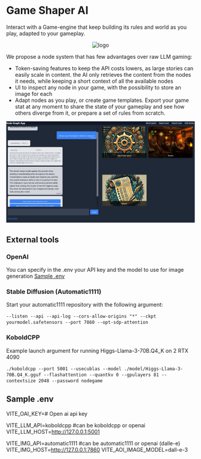 # Game Shaper AI

Interact with a Game-engine that keep building its rules and world as you play, adapted to your gameplay.

<p align="center">
    <img src="https://github.com/flotos/Game-Shaper-AI/raw/main/logo.jpg" alt="logo"/>
</p>

We propose a node system that has few advantages over raw LLM gaming:
- Token-saving features to keep the API costs lowers, as large stories can easily scale in content. the AI only retrieves the content from the nodes it needs, while keeping a short context of all the available nodes
- UI to inspect any node in your game, with the possibility to store an image for each
- Adapt nodes as you play, or create game templates. Export your game stat at any moment to share the state of your gameplay and see how others diverge from it, or prepare a set of rules from scratch.

![example screenshot](docs/images/capture2.JPG)


## External tools
### OpenAI
You can specify in the .env your API key and the model to use for image generation
[Sample .env](#sample-env)


### Stable Diffusion (Automatic1111)

Start your automatic1111 repository with the following argument:

```
--listen --api --api-log --cors-allow-origins "*" --ckpt yourmodel.safetensors --port 7860 --opt-sdp-attention
```

### KoboldCPP

Example launch argument for running Higgs-Llama-3-70B.Q4_K on 2 RTX 4090
```
./koboldcpp --port 5001 --usecublas --model ./model/Higgs-Llama-3-70B.Q4_K.gguf --flashattention --quantkv 0 --gpulayers 81 --contextsize 2048 --password nodegame
```

## Sample .env
VITE_OAI_KEY=# Open ai api key

VITE_LLM_API=koboldcpp #can be koboldcpp or openai
VITE_LLM_HOST=http://127.0.0.1:5001

VITE_IMG_API=automatic1111 #can be automatic1111 or openai (dalle-e)
VITE_IMG_HOST=http://127.0.0.1:7860
VITE_AOI_IMAGE_MODEL=dall-e-3